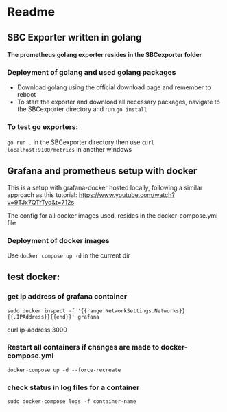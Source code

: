 # Readme
## SBC Exporter written in golang
#### The prometheus golang exporter resides in the SBCexporter folder

### Deployment of golang and used golang packages
- Download golang using the official download page and remember to reboot
- To start the exporter and download all necessary packages, navigate to the SBCexporter directory and run
``` go install ```
### To test go exporters:
``` go run . ``` 
in the SBCexporter directory
then use
```curl localhost:9100/metrics``` 
in another windows

## Grafana and prometheus setup with docker

This is a setup with grafana-docker hosted locally, following a similar approach as this tutorial:
https://www.youtube.com/watch?v=9TJx7QTrTyo&t=712s

The config for all docker images used, resides in the docker-compose.yml file

### Deployment of docker images
Use
``` docker compose up -d ```
in the current dir


## test docker:
### get ip address of grafana container
``` sudo docker inspect -f '{{range.NetworkSettings.Networks}}{{.IPAddress}}{{end}}' grafana ```

curl ip-address:3000

### Restart all containers if changes are made to docker-compose.yml
``` docker-compose up -d --force-recreate ```

### check status in log files for a container
```sudo docker-compose logs -f container-name ```
